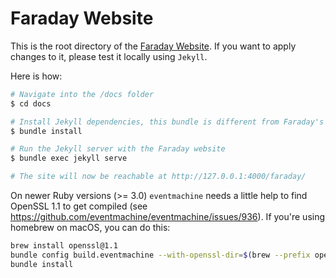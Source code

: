# Faraday Website

This is the root directory of the [Faraday Website][website].
If you want to apply changes to it, please test it locally using `Jekyll`.

Here is how:

```bash
# Navigate into the /docs folder
$ cd docs

# Install Jekyll dependencies, this bundle is different from Faraday's one.
$ bundle install

# Run the Jekyll server with the Faraday website
$ bundle exec jekyll serve

# The site will now be reachable at http://127.0.0.1:4000/faraday/
```

On newer Ruby versions (>= 3.0) `eventmachine` needs a little help to find OpenSSL 1.1 to get compiled (see <https://github.com/eventmachine/eventmachine/issues/936>). If you're using homebrew on macOS, you can do this:

```bash
brew install openssl@1.1
bundle config build.eventmachine --with-openssl-dir=$(brew --prefix openssl@1.1)
bundle install
```

[website]: https://lostisland.github.io/faraday
